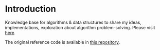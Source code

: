 # Introduction

Knowledge base for algorithms & data structures to share my ideas, implementations, exploration about algorithm problem-solving. Please visit [here](https://modesty723.gitbook.io/algobase/).

The original reference code is available in [this repository](https://github.com/reval59/Algobase).

